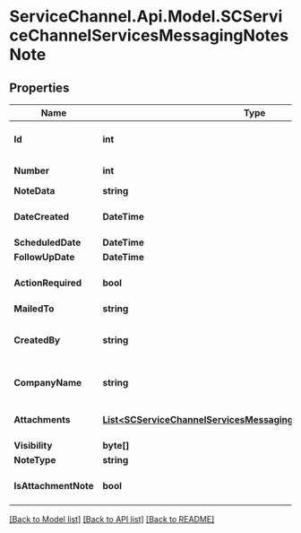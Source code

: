 # ServiceChannel.Api.Model.SCServiceChannelServicesMessagingNotesNote

## Properties

Name | Type | Description | Notes
------------ | ------------- | ------------- | -------------
**Id** | **int** | UID of work order note, can be null | [optional] 
**Number** | **int** | Note number | [optional] 
**NoteData** | **string** | Note data | [optional] 
**DateCreated** | **DateTime** | Date when Note was created | [optional] 
**ScheduledDate** | **DateTime** |  | [optional] 
**FollowUpDate** | **DateTime** |  | [optional] 
**ActionRequired** | **bool** | Action Required | [optional] [default to false]
**MailedTo** | **string** | Email | [optional] 
**CreatedBy** | **string** | Describes who created the Note | [optional] 
**CompanyName** | **string** | Subscriber or Provider short name | [optional] 
**Attachments** | [**List&lt;SCServiceChannelServicesMessagingAttachmentsAttachment&gt;**](SCServiceChannelServicesMessagingAttachmentsAttachment.md) | Collection of note attachments | [optional] 
**Visibility** | **byte[]** |  | [optional] 
**NoteType** | **string** |  | [optional] 
**IsAttachmentNote** | **bool** |  | [optional] [default to false]

[[Back to Model list]](../README.md#documentation-for-models) [[Back to API list]](../README.md#documentation-for-api-endpoints) [[Back to README]](../README.md)

